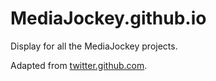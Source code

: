 # MediaJockey.github.io

Display for all the MediaJockey projects.

Adapted from [twitter.github.com](https://github.com/twitter/twitter.github.com).
